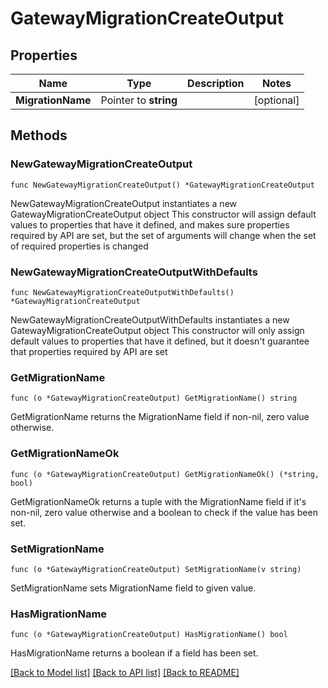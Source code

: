 # GatewayMigrationCreateOutput

## Properties

Name | Type | Description | Notes
------------ | ------------- | ------------- | -------------
**MigrationName** | Pointer to **string** |  | [optional] 

## Methods

### NewGatewayMigrationCreateOutput

`func NewGatewayMigrationCreateOutput() *GatewayMigrationCreateOutput`

NewGatewayMigrationCreateOutput instantiates a new GatewayMigrationCreateOutput object
This constructor will assign default values to properties that have it defined,
and makes sure properties required by API are set, but the set of arguments
will change when the set of required properties is changed

### NewGatewayMigrationCreateOutputWithDefaults

`func NewGatewayMigrationCreateOutputWithDefaults() *GatewayMigrationCreateOutput`

NewGatewayMigrationCreateOutputWithDefaults instantiates a new GatewayMigrationCreateOutput object
This constructor will only assign default values to properties that have it defined,
but it doesn't guarantee that properties required by API are set

### GetMigrationName

`func (o *GatewayMigrationCreateOutput) GetMigrationName() string`

GetMigrationName returns the MigrationName field if non-nil, zero value otherwise.

### GetMigrationNameOk

`func (o *GatewayMigrationCreateOutput) GetMigrationNameOk() (*string, bool)`

GetMigrationNameOk returns a tuple with the MigrationName field if it's non-nil, zero value otherwise
and a boolean to check if the value has been set.

### SetMigrationName

`func (o *GatewayMigrationCreateOutput) SetMigrationName(v string)`

SetMigrationName sets MigrationName field to given value.

### HasMigrationName

`func (o *GatewayMigrationCreateOutput) HasMigrationName() bool`

HasMigrationName returns a boolean if a field has been set.


[[Back to Model list]](../README.md#documentation-for-models) [[Back to API list]](../README.md#documentation-for-api-endpoints) [[Back to README]](../README.md)



